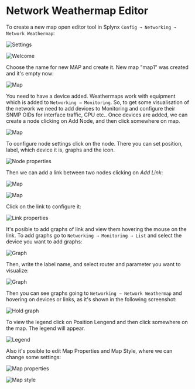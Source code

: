 Network Weathermap Editor
=========================

To create a new map open editor tool in Splynx `Config → Networking → Network Weathermap`:

![Settings](menu.png)

![Welcome](welcome.png)


Choose the name for new MAP and create it. New map "map1" was created and it's empty now:

![Map](map.png)


You need to have a device added. Weathermaps work with equipment which is added to `Networking → Monitoring`. So, to get some visualisation of the network we need to add devices to Monitoring and configure their SNMP OIDs for interface traffic, CPU etc.. Once devices are added, we can create a node clicking on Add Node, and then click somewhere on map.

![Map](map2.png)

To configure node settings click on the node. There you can set position, label, which device it is, graphs and the icon.

![Node properties](node_properties.png)

Then we can add a link between two nodes clicking on *Add Link*:

![Map](map3.png)

![Map](map4.png)


Click on the link to configure it:

![Link properties](link_properties.png)


 It's posible to add graphs of link and view them hovering the mouse on the link. To add graphs go to `Networking → Monitoring → List` and select the device you want to add graphs:

 ![Graph](graph.png)


 Then, write the label name, and select router and parameter you want to visualize:

 ![Graph](graph2.png)


 Then you can see graphs going to `Networking → Network Weathermap`  and hovering on devices or links, as it's shown in the following screenshot:

![Hold graph](hold_graph.png)


To view the legend click on Position Lengend and then click somewhere on the map. The legend will appear.

![Legend](legend.png)


Also it's posible to edit Map Properties and Map Style, where we can change some settings:

![Map properties](map5.png)

![Map style](style.png)
